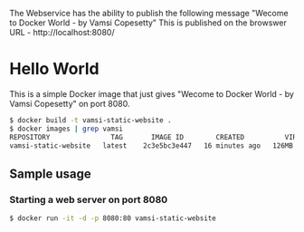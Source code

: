 The Webservice has the ability to publish the following message "Wecome to Docker World - by Vamsi Copesetty"
This is published on the browswer URL - http://localhost:8080/

Hello World
===========

This is a simple Docker image that just gives "Wecome to Docker World - by Vamsi Copesetty" on port 8080. 

```bash
$ docker build -t vamsi-static-website .
$ docker images | grep vamsi
REPOSITORY               TAG       IMAGE ID        CREATED          VIRTUAL SIZE
vamsi-static-website   latest    2c3e5bc3e447   16 minutes ago   126MB
```

Sample usage
---------------------------

### Starting a web server on port 8080

```bash
$ docker run -it -d -p 8080:80 vamsi-static-website
```
